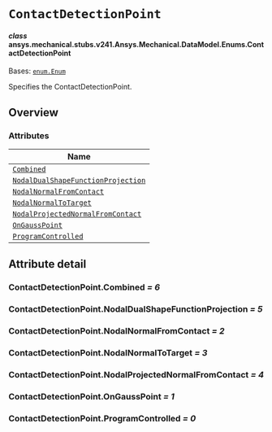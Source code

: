 # `ContactDetectionPoint`

<a id="ansys.mechanical.stubs.v241.Ansys.Mechanical.DataModel.Enums.ContactDetectionPoint"></a>

#### *class* ansys.mechanical.stubs.v241.Ansys.Mechanical.DataModel.Enums.ContactDetectionPoint

Bases: [`enum.Enum`](https://docs.python.org/3/library/enum.html#enum.Enum)

Specifies the ContactDetectionPoint.

<!-- !! processed by numpydoc !! -->

<a id="overview"></a>

## Overview

### Attributes

| Name |
| ----------------------------------------------------------------------------------------------- |
| [`Combined`](#ContactDetectionPoint.Combined) |
| [`NodalDualShapeFunctionProjection`](#ContactDetectionPoint.NodalDualShapeFunctionProjection) |
| [`NodalNormalFromContact`](#ContactDetectionPoint.NodalNormalFromContact) |
| [`NodalNormalToTarget`](#ContactDetectionPoint.NodalNormalToTarget) |
| [`NodalProjectedNormalFromContact`](#ContactDetectionPoint.NodalProjectedNormalFromContact) |
| [`OnGaussPoint`](#ContactDetectionPoint.OnGaussPoint) |
| [`ProgramControlled`](#ContactDetectionPoint.ProgramControlled) |

<a id="attribute-detail"></a>

## Attribute detail

<a id="ContactDetectionPoint.Combined"></a>

### ContactDetectionPoint.Combined *= 6*

<a id="ContactDetectionPoint.NodalDualShapeFunctionProjection"></a>

### ContactDetectionPoint.NodalDualShapeFunctionProjection *= 5*

<a id="ContactDetectionPoint.NodalNormalFromContact"></a>

### ContactDetectionPoint.NodalNormalFromContact *= 2*

<a id="ContactDetectionPoint.NodalNormalToTarget"></a>

### ContactDetectionPoint.NodalNormalToTarget *= 3*

<a id="ContactDetectionPoint.NodalProjectedNormalFromContact"></a>

### ContactDetectionPoint.NodalProjectedNormalFromContact *= 4*

<a id="ContactDetectionPoint.OnGaussPoint"></a>

### ContactDetectionPoint.OnGaussPoint *= 1*

<a id="ContactDetectionPoint.ProgramControlled"></a>

### ContactDetectionPoint.ProgramControlled *= 0*


